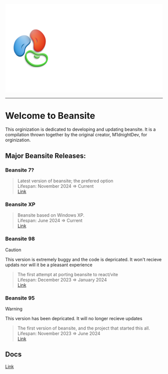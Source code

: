 ![logo](https://github.com/Beansite-Dev/.github/blob/789cd74e155c665835a42b98fb5757576d4608b4/beansite7_logo_full.png)
***
# Welcome to Beansite
This orginization is dedicated to developing and updating beansite. It is a compilation thrown together by the original creator, M1dnightDev, for orginization.

## Major Beansite Releases:

### Beansite 7?
> Latest version of beansite; the prefered option <br>
> Lifespan: November 2024 => Current<br>
> [Link](https://mb7.vercel.app)

### Beansite XP
> Beansite based on Windows XP. <br>
> Lifespan: June 2024 => Current<br>
> [Link](https://mbxp.vercel.app)

### Beansite 98
> [!CAUTION]
> This version is extremely buggy and the code is depricated. It won't recieve updats nor will it be a pleasant experience

> The first attempt at porting beansite to react/vite<br>
> Lifespan: December 2023 => January 2024<br>
> [Link](https://b98-preview.vercel.app)

### Beansite 95 
> [!WARNING]
> This version has been depricated. It will no longer recieve updates

> The first version of beansite, and the project that started this all.<br>
> Lifespan: November 2023 => June 2024<br>
> [Link](https://mb95.vercel.app)

## Docs
[Link](https://beansite-docs.gitbook.io/beansite-docs)
